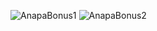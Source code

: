 ![AnapaBonus1](https://github.com/user-attachments/assets/ded91918-2eef-4f57-8b6b-8865adfc8397)
![AnapaBonus2](https://github.com/user-attachments/assets/2b849785-90b1-4cd0-836b-0bb4c7948fa3)
